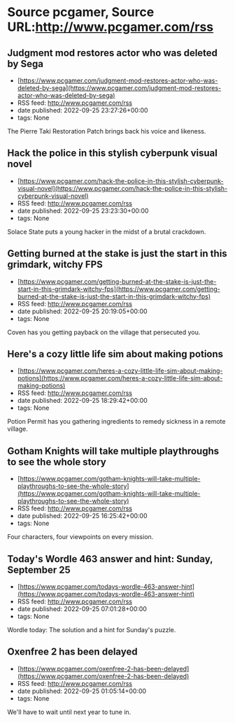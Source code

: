 # Source pcgamer, Source URL:http://www.pcgamer.com/rss

## Judgment mod restores actor who was deleted by Sega
 - [https://www.pcgamer.com/judgment-mod-restores-actor-who-was-deleted-by-sega](https://www.pcgamer.com/judgment-mod-restores-actor-who-was-deleted-by-sega)
 - RSS feed: http://www.pcgamer.com/rss
 - date published: 2022-09-25 23:27:26+00:00
 - tags: None

The Pierre Taki Restoration Patch brings back his voice and likeness.

## Hack the police in this stylish cyberpunk visual novel
 - [https://www.pcgamer.com/hack-the-police-in-this-stylish-cyberpunk-visual-novel](https://www.pcgamer.com/hack-the-police-in-this-stylish-cyberpunk-visual-novel)
 - RSS feed: http://www.pcgamer.com/rss
 - date published: 2022-09-25 23:23:30+00:00
 - tags: None

Solace State puts a young hacker in the midst of a brutal crackdown.

## Getting burned at the stake is just the start in this grimdark, witchy FPS
 - [https://www.pcgamer.com/getting-burned-at-the-stake-is-just-the-start-in-this-grimdark-witchy-fps](https://www.pcgamer.com/getting-burned-at-the-stake-is-just-the-start-in-this-grimdark-witchy-fps)
 - RSS feed: http://www.pcgamer.com/rss
 - date published: 2022-09-25 20:19:05+00:00
 - tags: None

Coven has you getting payback on the village that persecuted you.

## Here's a cozy little life sim about making potions
 - [https://www.pcgamer.com/heres-a-cozy-little-life-sim-about-making-potions](https://www.pcgamer.com/heres-a-cozy-little-life-sim-about-making-potions)
 - RSS feed: http://www.pcgamer.com/rss
 - date published: 2022-09-25 18:29:42+00:00
 - tags: None

Potion Permit has you gathering ingredients to remedy sickness in a remote village.

## Gotham Knights will take multiple playthroughs to see the whole story
 - [https://www.pcgamer.com/gotham-knights-will-take-multiple-playthroughs-to-see-the-whole-story](https://www.pcgamer.com/gotham-knights-will-take-multiple-playthroughs-to-see-the-whole-story)
 - RSS feed: http://www.pcgamer.com/rss
 - date published: 2022-09-25 16:25:42+00:00
 - tags: None

Four characters, four viewpoints on every mission.

## Today's Wordle 463 answer and hint: Sunday, September 25
 - [https://www.pcgamer.com/todays-wordle-463-answer-hint](https://www.pcgamer.com/todays-wordle-463-answer-hint)
 - RSS feed: http://www.pcgamer.com/rss
 - date published: 2022-09-25 07:01:28+00:00
 - tags: None

Wordle today: The solution and a hint for Sunday's puzzle.

## Oxenfree 2 has been delayed
 - [https://www.pcgamer.com/oxenfree-2-has-been-delayed](https://www.pcgamer.com/oxenfree-2-has-been-delayed)
 - RSS feed: http://www.pcgamer.com/rss
 - date published: 2022-09-25 01:05:14+00:00
 - tags: None

We'll have to wait until next year to tune in.
